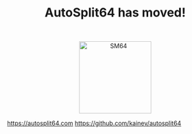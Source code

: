 <h1 align="center"> AutoSplit64 has moved! </h1><br>
<p align="center">
  <a href="https://gitpoint.co/">
    <img alt="SM64" title="SM64" src="https://imgur.com/B3eyq3A.png" width="168">
  </a>
</p>

https://autosplit64.com
https://github.com/kainev/autosplit64

